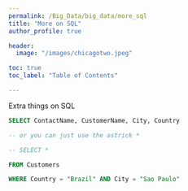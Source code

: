 ```yaml
---
permalink: /Big_Data/big_data/more_sql
title: "More on SQL"
author_profile: true

header:
  image: "/images/chicagotwo.jpeg"

toc: true
toc_label: "Table of Contents" 

---
```


Extra things on SQL

```sql
SELECT ContactName, CustomerName, City, Country

-- or you can just use the astrick *

-- SELECT *

FROM Customers

WHERE Country = "Brazil" AND City = "Sao Paulo"

```
